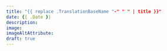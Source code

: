```yaml
---
title: "{{ replace .TranslationBaseName "-" " " | title }}"
date: {{ .Date }}
description: 
image: 
imageAltAttribute:
draft: true
---
```

